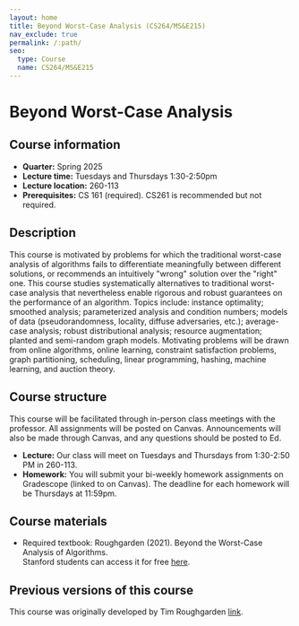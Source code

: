 ```yaml
---
layout: home
title: Beyond Worst-Case Analysis (CS264/MS&E215)
nav_exclude: true
permalink: /:path/
seo:
  type: Course
  name: CS264/MS&E215
---
```


# Beyond Worst-Case Analysis

## Course information

- **Quarter:** Spring 2025
- **Lecture time:** Tuesdays and Thursdays 1:30-2:50pm
- **Lecture location:** 260-113
- **Prerequisites:**  CS 161 (required). CS261 is recommended but not required.

## Description

This course is motivated by problems for which the traditional worst-case analysis of algorithms fails to differentiate meaningfully between different solutions, or recommends an intuitively "wrong" solution over the "right" one. This course studies systematically alternatives to traditional worst-case analysis that nevertheless enable rigorous and robust guarantees on the performance of an algorithm. Topics include: instance optimality; smoothed analysis; parameterized analysis and condition numbers; models of data (pseudorandomness, locality, diffuse adversaries, etc.); average-case analysis; robust distributional analysis; resource augmentation; planted and semi-random graph models. Motivating problems will be drawn from online algorithms, online learning, constraint satisfaction problems, graph partitioning, scheduling, linear programming, hashing, machine learning, and auction theory.

## Course structure

This course will be facilitated through in-person class meetings with the professor. All assignments will be posted on Canvas. Announcements will also be made through Canvas, and any questions should be posted to Ed.
- **Lecture:** Our class will meet on Tuesdays and Thursdays from 1:30-2:50 PM in 260-113.
- **Homework:** You will submit your bi-weekly homework assignments on Gradescope (linked to on Canvas). The deadline for each homework will be Thursdays at 11:59pm.

## Course materials
- Required textbook: Roughgarden (2021). Beyond the Worst-Case Analysis of Algorithms.  
Stanford students can access it for free [here](https://searchworks.stanford.edu/view/13773968).

## Previous versions of this course
This course was originally developed by Tim Roughgarden [link](https://timroughgarden.org/w17/w17.html).
